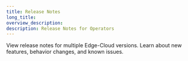 ```yaml
---
title: Release Notes
long_title:
overview_description:
description: Release Notes for Operators
---
```


View release notes for multiple Edge-Cloud versions. Learn about new features, behavior changes, and known issues.

